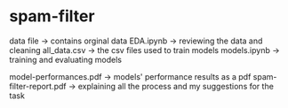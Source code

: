 # spam-filter


data file -> contains orginal data
EDA.ipynb -> reviewing the data and cleaning
all_data.csv  -> the csv files used to train models
models.ipynb -> training and evaluating models

model-performances.pdf -> models' performance results as a pdf
spam-filter-report.pdf -> explaining all the process and my suggestions for the task

